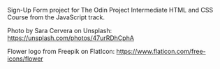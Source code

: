 Sign-Up Form project for The Odin Project Intermediate HTML and CSS Course from the JavaScript track.

Photo by Sara Cervera on Unsplash: https://unsplash.com/photos/47urRDhCphA

Flower logo from Freepik on FlatIcon: https://www.flaticon.com/free-icons/flower